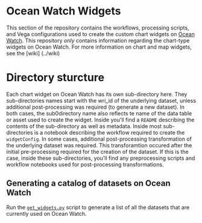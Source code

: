 # Ocean Watch Widgets
This section of the repository contains the workflows, processing scripts, and Vega configurations used to create the custom chart widgets on [Ocean Watch](https://oceanwatchdata.org). This repository _only_ contains information regarding the chart-type widgets on Ocean Watch. For more information on chart and map widgets, see the [wiki]
(../wiki)

# Directory sturcture
Each chart widget on Ocean Watch has its own sub-directory here. They sub-directories names start with the wri_id of the underlying dataset, unless additional post-processing was required (to generate a new dataset). In both cases, the sub0directory name also reflects te name of the data table or asset used to create the widget. Inside you'll find a `README` describing the contents of the sub-directory as well as metadata. Inside most sub-directories is a notebook describing the workflow required to create the `widgetConfig`. In some cases, additional post-processing transformation of the underlying dataset was required. This transforamtion occured after the initial pre-processing required for the creation of the dataset. If this is the case, inside these sub-directories, you'll find any preprocessing scripts and workflow notebooks used for post-processing transformations.

## Generating a catalog of datasets on Ocean Watch 
Run the [`get_widgets.py`](get_widgets.py) script to generate a list of all the datasets that are currently used on Ocean Watch.